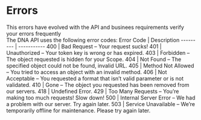 # Errors
<aside class="notice">This errors have evolved with the API and businees requirements verify your errors frequently</aside>
The DNA API uses the following error codes:
Error Code | Description
--------- | -----------
400 | Bad Request – Your request sucks!
401 | Unauthorized – Your token key is wrong or has expired.
403 | Forbidden – The object requested is hidden for your Scope.
404 | Not Found – The specified object could not be found, invalid URL.
405 | Method Not Allowed – You tried to access an object with an invalid method.
406 | Not Acceptable – You requested a format that isn’t valid parameter or is not validated.
410 | Gone – The object you requested has been removed from our servers.
418 | Undefined Error.
429 | Too Many Requests – You’re making too much requests! Slow down!
500 | Internal Server Error – We had a problem with our server. Try again later.
503 | Service Unavailable – We’re temporarily offline for maintenance. Please try again later.